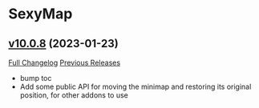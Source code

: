 # SexyMap

## [v10.0.8](https://github.com/funkydude/SexyMap/tree/v10.0.8) (2023-01-23)
[Full Changelog](https://github.com/funkydude/SexyMap/compare/v10.0.7...v10.0.8) [Previous Releases](https://github.com/funkydude/SexyMap/releases)

- bump toc  
- Add some public API for moving the minimap and restoring its original position, for other addons to use  
